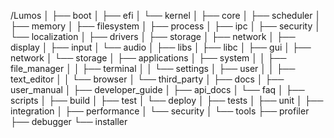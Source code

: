 /Lumos
│
├── boot
│   ├── efi
│   └── kernel
│
├── core
│   ├── scheduler
│   ├── memory
│   ├── filesystem
│   ├── process
│   ├── ipc
│   ├── security
│   └── localization
│
├── drivers
│   ├── storage
│   ├── network
│   ├── display
│   ├── input
│   └── audio
│
├── libs
│   ├── libc
│   ├── gui
│   ├── network
│   └── storage
│
├── applications
│   ├── system
│   │   ├── file_manager
│   │   ├── terminal
│   │   └── settings
│   ├── user
│   │   ├── text_editor
│   │   └── browser
│   └── third_party
│
├── docs
│   ├── user_manual
│   ├── developer_guide
│   ├── api_docs
│   └── faq
│
├── scripts
│   ├── build
│   ├── test
│   └── deploy
│
├── tests
│   ├── unit
│   ├── integration
│   ├── performance
│   └── security
│
└── tools
    ├── profiler
    ├── debugger
    └── installer
    
